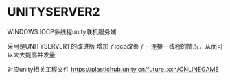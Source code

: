 # UNITYSERVER2
WINDOWS IOCP多线程unity联机服务端


采用是UNITYSERVER1 的改进版  增加了iocp改善了一连接一线程的情况，从而可以大大提高并发量

对应unity相关工程文件 https://plastichub.unity.cn/future_xxh/ONLINEGAME
